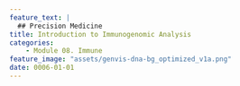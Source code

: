```yaml
---
feature_text: |
  ## Precision Medicine
title: Introduction to Immunogenomic Analysis
categories:
    - Module 08. Immune
feature_image: "assets/genvis-dna-bg_optimized_v1a.png"
date: 0006-01-01
---
```


